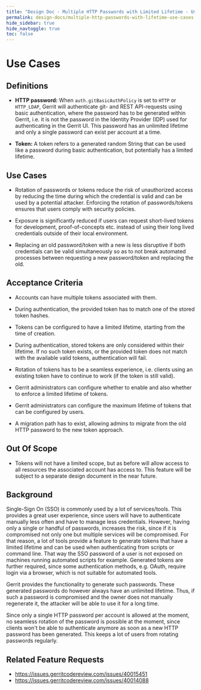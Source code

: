 ```yaml
---
title: "Design Doc - Multiple HTTP Passwords with Limited Lifetime - Use Cases"
permalink: design-docs/multiple-http-passwords-with-lifetime-use-cases.html
hide_sidebar: true
hide_navtoggle: true
toc: false
---
```


# Use Cases

## <a id="definitions"> Definitions

* **HTTP password:** When `auth.gitBasicAuthPolicy` is set to `HTTP` or `HTTP_LDAP`,
  Gerrit will authenticate git- and REST API-requests using basic authentication,
  where the password has to be generated within Gerrit, i.e. it is not the
  password in the Identity Provider (IDP) used for authenticating in the Gerrit
  UI. This password has an unlimited lifetime and only a single password can
  exist per account at a time.

* **Token:** A token refers to a generated random String that can be used like
  a password during basic authentication, but potentially has a limited lifetime.


## <a id="primary"> Use Cases

* Rotation of passwords or tokens reduce the risk of unauthorized access by
  reducing the time during which the credential is valid and can be used by a
  potential attacker. Enforcing the rotation of passwords/tokens ensures that
  users comply with security policies.

* Exposure is significantly reduced if users can request short-lived tokens
  for development, proof-of-concepts etc. instead of using their long lived
  credentials outside of their local environment.

* Replacing an old password/token with a new is less disruptive if both credentials
  can be valid simultaneously so as to not break automated processes between
  requesting a new password/token and replacing the old.

## <a id="acceptance-criteria"> Acceptance Criteria

* Accounts can have multiple tokens associated with them.

* During authentication, the provided token has to match one of the stored
  token hashes.

* Tokens can be configured to have a limited lifetime, starting from the
  time of creation.

* During authentication, stored tokens are only considered within their
  lifetime. If no such token exists, or the provided token does not match
  with the available valid tokens, authentication will fail.

* Rotation of tokens has to be a seamless experience, i.e. clients using an
  existing token have to continue to work (if the token is still valid).

* Gerrit administrators can configure whether to enable and also whether to enforce
  a limited lifetime of tokens.

* Gerrit administrators can configure the maximum lifetime of tokens that
  can be configured by users.

* A migration path has to exist, allowing admins to migrate from the old HTTP
  password to the new token approach.

## <a id="out-of-scope"> Out Of Scope

* Tokens will not have a limited scope, but as before will allow access to all
  resources the associated account has access to. This feature will be subject
  to a separate design document in the near future.

## <a id="background"> Background

Single-Sign On (SSO) is commonly used by a lot of services/tools. This provides
a great user experience, since users will have to authenticate manually less
often and have to manage less credentials. However, having only a single or handful
of passwords, increases the risk, since if it is compromised not only one but
multiple services will be compromised. For that reason, a lot of tools provide
a feature to generate tokens that have a limited lifetime and can be used when
authenticating from scripts or command line. That way the SSO password of a user
is not exposed on machines running automated scripts for example. Generated
tokens are further required, since some authentication methods, e.g. OAuth,
require login via a browser, which is not suitable for automated tools.

Gerrit provides the functionality to generate such passwords. These generated
passwords do however always have an unlimited lifetime. Thus, if such a password
is compromised and the owner does not manually regenerate it, the attacker will
be able to use it for a long time.

Since only a single HTTP password per account is allowed at the moment, no seamless
rotation of the password is possible at the moment, since clients won't be able
to authenticate anymore as soon as a new HTTP password has been generated. This
keeps a lot of users from rotating passwords regularly.

## <a id="related-feature-requests"> Related Feature Requests

* https://issues.gerritcodereview.com/issues/40015451
* https://issues.gerritcodereview.com/issues/40014088
